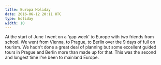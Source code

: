 ```yaml
---
title: Europa Holiday
date: 2016-06-12 20:11 UTC
type: holiday
width: 10
---
```

At the start of June I went on a 'gap week' to Europe with two friends from school. We went from Vienna, to Prague, to Berlin over the 9 days of full on tourism. We hadn't done a great deal of planning but some excellent guided tours in Prague and Berlin more than made up for that. This was the second and longest time I've been to mainland Europe.
